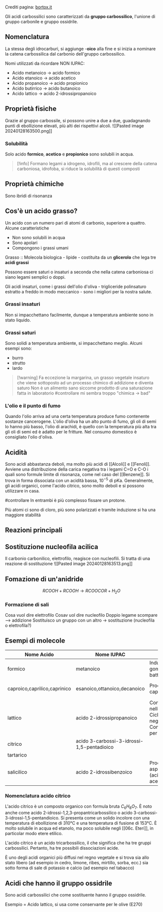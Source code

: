 Crediti pagina: [bortox.it](https://bortox.it)

Gli acidi carbossilici sono caratterizzati da **gruppo carbossilico**, l'unione di gruppo carbonile e gruppo ossidrile. 

## Nomenclatura

La stessa degli idrocarburi, si aggiunge -**oico** alla fine e si inizia a nominare la catena carbossilica dal carbonio dell'gruppo carbossilico.

Nomi utilizzati da ricordare NON IUPAC:

* Acido metanoico $\rightarrow$ acido formico
* Acido etanoico $\rightarrow$ acido acetico
* Acido propanoico $\rightarrow$ acido propionico
* Acido butirrico $\rightarrow$ acido butanoico
* Acido lattico $\rightarrow$ acido 2-idrossipropanoico

## Proprietà fisiche

Grazie al gruppo carbossile, si possono unire a due a due, guadagnando punti di ebollizione elevati, più alti dei rispettivi alcoli.
![[Pasted image 20240128163500.png]]
### Solubilità

Solo acido **formico**, **acetico** e **propionico** sono solubili in acqua.

> [!info] Formano legami a idrogeno, idrofili, ma al crescere della catena carboniosa, idrofoba, si riduce la  solubilità di questi composti

## Proprietà chimiche

Sono ibridi di risonanza 

## Cos'è un acido grasso?

Un acido con un numero pari di atomi di carbonio, superiore a quattro. Alcune caratteristiche

* Non sono solubili in acqua
* Sono apolari
* Compongono i grassi umani

Grasso :: Molecola biologica - lipide - costituita da un **glicerolo** che lega tre **acidi grassi**

Possono essere saturi o insaturi a seconda che nella catena carboniosa ci siano legami semplici o doppi.

Gli acidi insaturi, come i grassi dell'olio d'oliva - trigliceride polinsaturo estratto a freddo in modo meccanico -  sono i migliori per la nostra salute. 

### Grassi insaturi

Non si impacchettano facilmente, dunque a temperatura ambiente sono in stato liquido.

### Grassi saturi

Sono solidi a temperatura ambiente, si impacchettano meglio. Alcuni esempi sono:

* burro
* strutto
* lardo

> [!warning] Fa eccezione la margarina, un grasso vegetale insaturo che viene sottoposto ad un processo chimico di addizione e diventa saturo
> Non è un alimento sano siccome prodotto di una saturazione fatta in laboratorio #controllare mi sembra troppo "chimica -> bad"

### L'olio e il punto di fumo


Quando l'olio arriva ad una certa temperatura produce fumo contenente sostanze cancerogene. L'olio d'oliva ha un alto punto di fumo, gli oli di semi lo hanno più basso, l'olio di arachidi, è quello con la temperatura più alta tra gli oli di semi ed è adatto per le fritture. Nel consumo domestico è consigliato l'olio d'oliva.


## Acidità

Sono acidi abbastanza deboli, ma molto più acidi di [[Alcoli]] e [[Fenoli]]. Avviene una distribuzione della carica negativa tra i legami C=O e C-O i quali sono formule limite di risonanza, come nel caso del [[Benzene]]. Si trova in forma dissociata con un acidità bassa, $10^{-5}$ di pKa. Generalmente, gli acidi organici, come l'acido citrico, sono molto deboli e si possono utilizzare in casa. 

#controllare In entrambi è più complesso fissare un protone.

Più atomi ci sono di cloro, più sono polarizzati e tramite induzione si ha una maggiore stabilità
## Reazioni principali

## Sostituzione nucleofila acilica

Il carbonio carbonilico, elettrofilo, reagisce con nucleofili. Si tratta di una reazione di sostituzione
![[Pasted image 20240128163513.png]]
## Fomazione di un'anidride
$$ RCOOH + RCOOH \rightarrow RCOOCOR + H_2O$$

### Formazione di sali

Cosa vuol dire elettrofilo
Cosav uol dire nucleofilo
Doppio legame scompare --> addizione
Sostituisco un gruppo con un altro -> sostituzione (nucleofila o elettrofila?)
## Esempi di molecole

| Nome Acido | Nome IUPAC | Usi | Formula |
| ---- | ---- | ---- | ---- |
| formico | metanoico | Industria della gomma, battericida | HCOOH |
| caproico,caprilico,caprinico | esanoico,ottanoico,decanoico | Prodotto dalle capre | $$CH_3(CH_2)_nCOOH$$ con $n=4,6,8$ |
| lattico | acido 2-idrossipropanoico | Contenuto nello yogurt. Ciclo di Krebs negli umani. Conservante per le olive. | $$CH_3 CHOH COOH$$ |
| citrico | acido 3-carbossi-3-idrossi-1,5-pentadioico |  |  |
| tartarico |  |  |  |
| salicilico | acido 2-idrossibenzoico | Produzione di aspirina (acido acetilsalicilico) |  |
### Nomenclatura acido citrico

L'acido citrico è un composto organico con formula bruta $C_6H_8O_7$. È noto anche come acido 2-idrossi-1,2,3-propantricarbossilico o acido 3-carbossi-3-idrossi-1,5-pentandioico. Si presenta come un solido incolore con una temperatura di ebollizione di 310°C e una temperatura di fusione di 153°C. È molto solubile in acqua ed etanolo, ma poco solubile negli  [[06c. Eteri]], in particolar modo etere etilico.

L'acido citrico è un acido tricarbossilico, il che significa che ha tre gruppi carbossilici. Pertanto, ha tre possibili dissociazioni acide.

È uno degli acidi organici più diffusi nel regno vegetale e si trova sia allo stato libero (ad esempio in cedro, limone, ribes, mirtillo, sorba, ecc.) sia sotto forma di sale di potassio e calcio (ad esempio nel tabacco)

## Acidi che hanno il gruppo ossidrile

Sono acidi carbossilici che come sostituente hanno il gruppo ossidrile. 

Esempio = Acido lattico, si usa come conservante per le olive (E270)
